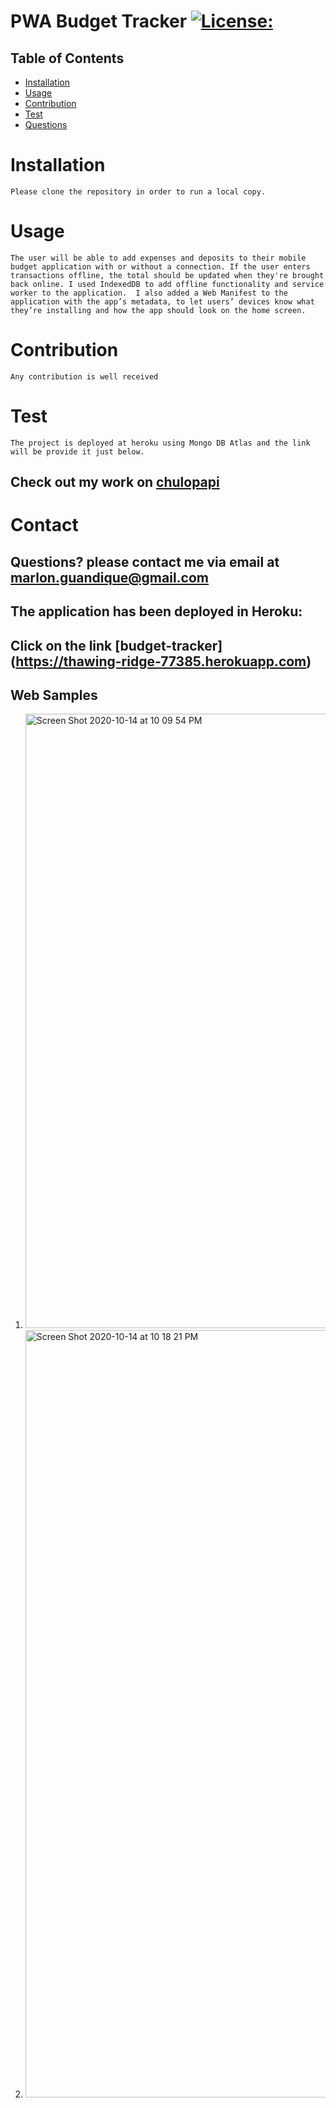 # PWA Budget Tracker [![License:](https://img.shields.io/badge/License-MIT-yellow.svg)](https://opensource.org/licenses/MIT)
## Table of Contents
* [Installation](#Installation)
* [Usage](#usage)
* [Contribution](#Contribution)
* [Test](#Test)
* [Questions](#Contact)
# Installation
`Please clone the repository in order to run a local copy.`

# Usage
`The user will be able to add expenses and deposits to their mobile budget application with or without a connection. If the user enters transactions offline, the total should be updated when they're brought back online. I used IndexedDB to add offline functionality and service worker to the application.  I also added a Web Manifest to the application with the app’s metadata, to let users’ devices know what they’re installing and how the app should look on the home screen.`  

# Contribution
`Any contribution is well received`

# Test
`The project is deployed at heroku using Mongo DB Atlas and the link will be provide it just below.`

## Check out my work on [chulopapi](https://github.com/chulopapi)

# Contact 

## Questions? please contact me via email at <marlon.guandique@gmail.com> 

## The application has been deployed in Heroku: 

## Click on the link [budget-tracker] (https://thawing-ridge-77385.herokuapp.com)

## Web Samples

1. <img width="983" alt="Screen Shot 2020-10-14 at 10 09 54 PM" src="https://user-images.githubusercontent.com/14985358/96392605-795c4980-1171-11eb-88db-fc07993862f8.png">
2. <img width="1228" alt="Screen Shot 2020-10-14 at 10 18 21 PM" src="https://user-images.githubusercontent.com/14985358/96392601-75c8c280-1171-11eb-98fc-d9f9bf9f89bd.png">
